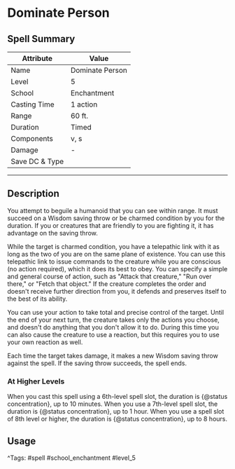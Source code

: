 # Dominate Person

## Spell Summary

| Attribute        | Value                  |
|------------------|------------------------|
| Name             | Dominate Person                 |
| Level            | 5                |
| School           | Enchantment          |
| Casting Time     | 1 action              |
| Range            | 60 ft.            |
| Duration         | Timed             |
| Components       | v, s             |
| Damage           | -               |
| Save DC & Type   |              |

---

## Description

You attempt to beguile a humanoid that you can see within range. It must succeed on a Wisdom saving throw or be charmed condition by you for the duration. If you or creatures that are friendly to you are fighting it, it has advantage on the saving throw.

While the target is charmed condition, you have a telepathic link with it as long as the two of you are on the same plane of existence. You can use this telepathic link to issue commands to the creature while you are conscious (no action required), which it does its best to obey. You can specify a simple and general course of action, such as "Attack that creature," "Run over there," or "Fetch that object." If the creature completes the order and doesn't receive further direction from you, it defends and preserves itself to the best of its ability.

You can use your action to take total and precise control of the target. Until the end of your next turn, the creature takes only the actions you choose, and doesn't do anything that you don't allow it to do. During this time you can also cause the creature to use a reaction, but this requires you to use your own reaction as well.

Each time the target takes damage, it makes a new Wisdom saving throw against the spell. If the saving throw succeeds, the spell ends.

### At Higher Levels
When you cast this spell using a 6th-level spell slot, the duration is {@status concentration}, up to 10 minutes. When you use a 7th-level spell slot, the duration is {@status concentration}, up to 1 hour. When you use a spell slot of 8th level or higher, the duration is {@status concentration}, up to 8 hours.

## Usage


^Tags: #spell #school_enchantment #level_5